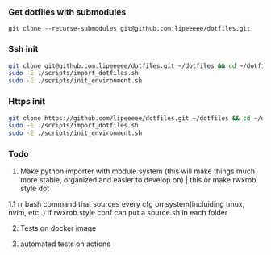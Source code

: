 ### Get dotfiles with submodules
```
git clone --recurse-submodules git@github.com:lipeeeee/dotfiles.git
```

### Ssh init 
```bash
git clone git@github.com:lipeeeee/dotfiles.git ~/dotfiles && cd ~/dotfiles
sudo -E ./scripts/import_dotfiles.sh
sudo -E ./scripts/init_environment.sh
```

### Https init 
```bash
git clone https://github.com/lipeeeee/dotfiles.git ~/dotfiles && cd ~/dotfiles
sudo -E ./scripts/import_dotfiles.sh
sudo -E ./scripts/init_environment.sh
```

### Todo
1. Make python importer with module system
(this will make things much more stable, organized and easier to develop on) | this or make rwxrob style dot

1.1 rr bash command that sources every cfg on system(incluiding tmux, nvim, etc..) if rwxrob style conf can put a source.sh in each folder

2. Tests on docker image

3. automated tests on actions
